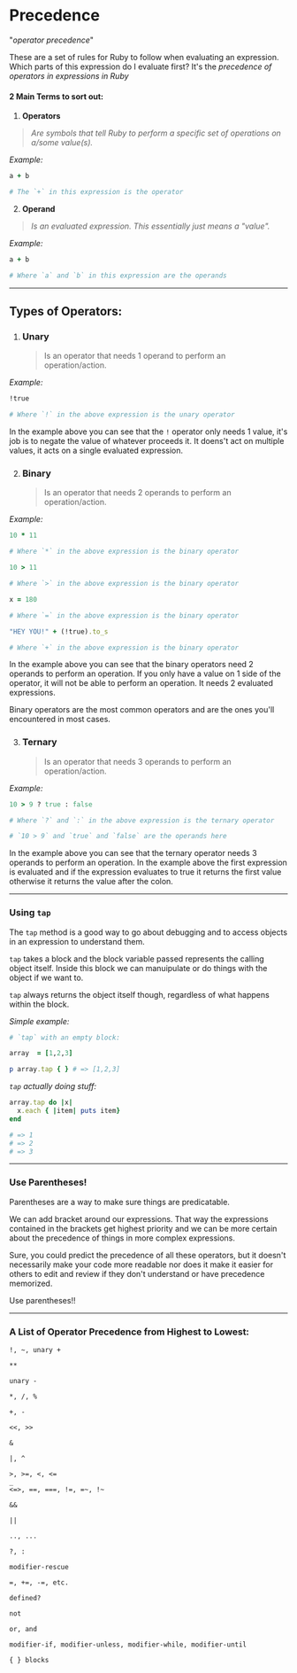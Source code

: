 # **Precedence**

"_operator precedence_"

These are a set of rules for Ruby to follow when evaluating an expression.
Which parts of this expression do I evaluate first?
It's the _precedence of operators in expressions in Ruby_

#### 2 Main Terms to sort out:

1. **Operators**

> _Are symbols that tell Ruby to perform a specific set of operations on a/some value(s)._

_Example:_

```ruby
a + b

# The `+` in this expression is the operator

```

2. **Operand**

> _Is an evaluated expression. This essentially just means a "value"._

_Example:_

```ruby
a + b

# Where `a` and `b` in this expression are the operands

```

<hr>

## Types of Operators:

1. ### Unary
   > Is an operator that needs 1 operand to perform an operation/action.

_Example:_

```ruby
!true

# Where `!` in the above expression is the unary operator

```

In the example above you can see that the `!` operator only needs 1 value, it's job is to negate the value of whatever proceeds it. It doens't act on multiple values, it acts on a single evaluated expression.

2. ### Binary
   > Is an operator that needs 2 operands to perform an operation/action.

_Example:_

```ruby
10 * 11

# Where `*` in the above expression is the binary operator

10 > 11

# Where `>` in the above expression is the binary operator

x = 180

# Where `=` in the above expression is the binary operator

"HEY YOU!" + (!true).to_s

# Where `+` in the above expression is the binary operator

```

In the example above you can see that the binary operators need 2 operands to perform an operation.
If you only have a value on 1 side of the operator, it will not be able to perform an operation. It needs 2 evaluated expressions.

Binary operators are the most common operators and are the ones you'll encountered in most cases.

3. ### Ternary
   > Is an operator that needs 3 operands to perform an operation/action.

_Example:_

```ruby
10 > 9 ? true : false

# Where `?` and `:` in the above expression is the ternary operator

# `10 > 9` and `true` and `false` are the operands here


```

In the example above you can see that the ternary operator needs 3 operands to perform an operation.
In the example above the first expression is evaluated and if the expression evaluates to true it returns the first value otherwise it returns the value after the colon.

<hr>

### Using `tap`

The `tap` method is a good way to go about debugging and to access objects in an expression to understand them.

`tap` takes a block and the block variable passed represents the calling object itself. Inside this block we can manuipulate or do things with the object if we want to.

`tap` always returns the object itself though, regardless of what happens within the block.

_Simple example:_

```ruby
# `tap` with an empty block:

array  = [1,2,3]

p array.tap { } # => [1,2,3]

```

_`tap` actually doing stuff:_

```ruby
array.tap do |x|
  x.each { |item| puts item}
end

# => 1
# => 2
# => 3

```

<hr>

### Use Parentheses!

Parentheses are a way to make sure things are predicatable.

We can add bracket around our expressions. That way the expressions contained in the brackets get highest priority and we can be more certain about the precedence of things in more complex expressions.

Sure, you could predict the precedence of all these operators, but it doesn't necessarily make your code more readable nor does it make it easier for others to edit and review if they don't understand or have precedence memorized.

Use parentheses!!

<hr>

### A List of Operator Precedence from Highest to Lowest:

```
!, ~, unary +

**

unary -

*, /, %

+, -

<<, >>

&

|, ^

>, >=, <, <=
_
<=>, ==, ===, !=, =~, !~

&&

||

.., ...

?, :

modifier-rescue

=, +=, -=, etc.

defined?

not

or, and

modifier-if, modifier-unless, modifier-while, modifier-until

{ } blocks
```
